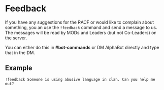 # Feedback

If you have any suggestions for the RACF or would like to complain about something, you an use the `!feedback` command and send a message to us. The messages will be read by MODs and Leaders (but not Co-Leaders) on the server.

You can either do this in **#bot-commands** or DM AlphaBot directly and type that in the DM.

## Example

`!feedback Someone is using abusive language in clan. Can you help me out?`
